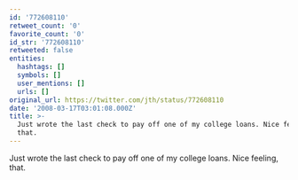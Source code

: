 ```yaml
---
id: '772608110'
retweet_count: '0'
favorite_count: '0'
id_str: '772608110'
retweeted: false
entities:
  hashtags: []
  symbols: []
  user_mentions: []
  urls: []
original_url: https://twitter.com/jth/status/772608110
date: '2008-03-17T03:01:08.000Z'
title: >-
  Just wrote the last check to pay off one of my college loans. Nice feeling,
  that.
---
```


Just wrote the last check to pay off one of my college loans. Nice feeling, that.